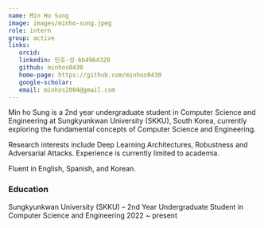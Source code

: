 ```yaml
---
name: Min Ho Sung
image: images/minho-sung.jpeg
role: intern
group: active
links:
   orcid: 
   linkedin: 민호-성-bb4964320
   github: minhos0430
   home-page: https://github.com/minhos0430
   google-scholar: 
   email: minhos2004@gmail.com
---
```


Min ho Sung is a 2nd year undergraduate student in Computer Science and Engineering at Sungkyunkwan University (SKKU), South Korea, currently exploring the fundamental concepts of Computer Science and Engineering. 

Research interests include Deep Learning Architectures, Robustness and Adversarial Attacks. Experience is currently limited to academia. 

Fluent in English, Spanish, and Korean.


### Education
Sungkyunkwan University (SKKU) – 2nd Year Undergraduate Student in Computer Science and Engineering
2022 ~ present

